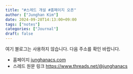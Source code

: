 ```yaml
---
title: "#스레드 개설 #홈페이지 오픈"
author: ["Junghan Kim"]
date: 2024-09-28T14:13:00+09:00
tags: ["notes"]
categories: ["Journal"]
draft: false
---
```


여기 블로그는 사용하지 않습니다. 다음 주소를 확인 바랍니다.

- 홈페이지 [junghanacs.com](https://www.junghanacs.com) 
- 스레드 원문 링크 <https://www.threads.net/@junghanacs>


